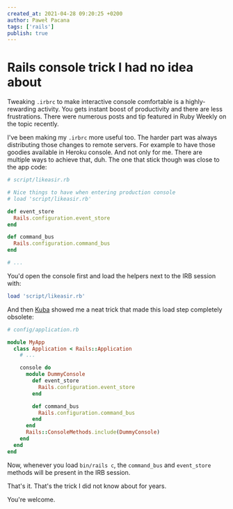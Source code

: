 ```yaml
---
created_at: 2021-04-28 09:20:25 +0200
author: Paweł Pacana
tags: ['rails']
publish: true
---
```


# Rails console trick I had no idea about

Tweaking `.irbrc` to make interactive console comfortable is a highly-rewarding activity. You gets instant boost of productivity and there are less frustrations. There were numerous posts and tip featured in Ruby Weekly on the topic recently.

I've been making my `.irbrc` more useful too. The harder part was always distributing those changes to remote servers. For example to have those goodies available in Heroku console. And not only for me. There are multiple ways to achieve that, duh. The one that stick though was close to the app code:

```ruby
# script/likeasir.rb

# Nice things to have when entering production console
# load 'script/likeasir.rb'

def event_store
  Rails.configuration.event_store
end

def command_bus
  Rails.configuration.command_bus
end

# ...
```

You'd open the console first and load the helpers next to the IRB session with:

```ruby
load 'script/likeasir.rb'
```

And then [Kuba](https://blog.arkency.com/authors/jakub-kosinski/) showed me a neat trick that made this load step completely obsolete:

```ruby
# config/application.rb

module MyApp
  class Application < Rails::Application
    # ...

    console do
      module DummyConsole
        def event_store
          Rails.configuration.event_store
        end

        def command_bus
          Rails.configuration.command_bus
        end
      end
      Rails::ConsoleMethods.include(DummyConsole)
    end
  end
end
```

Now, whenever you load `bin/rails c`, the `command_bus` and `event_store` methods will be present in the IRB session.

That's it. That's the trick I did not know about for years.

You're welcome.

